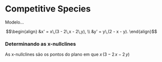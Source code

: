 # Competitive Species

Modelo...

```math
\begin{align}
    &x' = x\,(3 - 2\,x - 2\,y), \\
    &y' = y\,(2 - x - y).
\end{align}
```

### Determinando as x-nullclines

As x-nullclines são os pontos do plano em que $x\,(3 - 2\,x - 2\,y)$